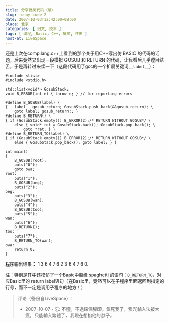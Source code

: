 ```yaml
---
title: 分享搞笑代码（续）
slug: funny-code-2
date: 2007-10-03T12:42:00+08:00
place: 北京
categories: [ 旧文, 技术 ]
tags: [ 编程, Basic, C++, 搞笑, 怀旧 ]
host-at: LiveSpace
---
```

还是上次在comp.lang.c++上看到的那个关于用C++写出仿 BASIC 的代码的话题，后来竟然又出现一段模拟 GOSUB 和 RETURN 的代码，让我看后几乎瞠目结舌，于是再转过来续一下（这段代码用了gcc的一个扩展关键词`__label__`）：

    #include <list>
    #include <stdio.h>

    std::list<void*> GosubStack;
    void B_ERROR(int e) { throw e; } // for reporting errors

    #define B_GOSUB(label) \
    { __label__ gosub_return; GosubStack.push_back(&&gosub_return); \
        goto label; gosub_return:; }
    #define B_RETURN() \
    { if (GosubStack.empty()) B_ERROR(2);/* RETURN WITHOUT GOSUB*/ \
        else { void* ret = GosubStack.back(); GosubStack.pop_back(); \
            goto *ret; } }
    #define B_RETURN_TO(label) \
    { if (GosubStack.empty()) B_ERROR(2);/* RETURN WITHOUT GOSUB*/ \
        else { GosubStack.pop_back(); goto label; } }

    int main()
    {
        B_GOSUB(root);
        puts("0");
        goto owa;
    root:
        puts("1");
        B_GOSUB(beg);
        puts("2");
    beg:
        puts("3");
        B_GOSUB(wan);
        puts("4");
        B_GOSUB(too);
        puts("5");
    wan:
        puts("6");
        B_RETURN();
    too:
        puts("7");
        B_RETURN_TO(wan);
    owa:
        return 0;
    }

程序输出结果： 1 3 6 4 7 6 2 3 6 4 7 6 0.

注：特别是其中还模仿了一个Basic中超级 spaghetti 的语句：`B_RETURN_TO`，对应Basic里的 return label语句（在Basic里，竟然可以在子程序里面返回到指定的行号，而不一定是调用子程序的地方！）

> 评论（备份自LiveSpace）：
>
> * 2007-10-07 - 忘: 不懂，不過踩個腳印。氣死我了，紫光輸入法被大瘋，只能輸入繁體了，我現在想掐他的脖子。
